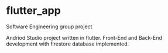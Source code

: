 # flutter_app
Software Engineering group project

Andriod Studio project written in flutter. Front-End and Back-End development with firestore database implemented.
